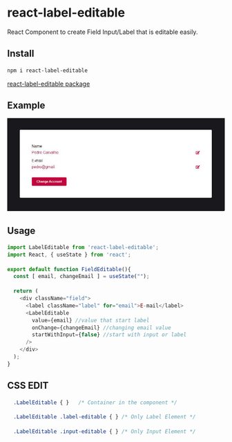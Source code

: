 # react-label-editable

React Component to create Field Input/Label that is editable easily.

## Install

```bash
npm i react-label-editable
```

[react-label-editable package](https://www.npmjs.com/package/react-label-editable)

## Example

![authenticate-example](./assets/example_.gif)

## Usage

```js | pure 
import LabelEditable from 'react-label-editable';
import React, { useState } from 'react';

export default function FieldEditable(){
  const [ email, changeEmail ] = useState("");

  return (
    <div className="field">
      <label className="label" for="email">E-mail</label>
      <LabelEditable 
        value={email} //value that start label
        onChange={changeEmail} //changing email value
        startWithInput={false} //start with input or label
      />
    </div>
  );
}
```

## CSS EDIT

```css | pure
  .LabelEditable { }   /* Container in the component */

  .LabelEditable .label-editable { } /* Only Label Element */

  .LabelEditable .input-editable { } /* Only Input Element */
```